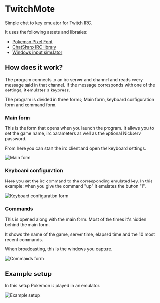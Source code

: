 TwitchMote
========
Simple chat to key emulator for Twitch IRC.

It uses the following assets and libraries:

* [Pokemon Pixel Font](http://www.fonts2u.com/pokemon-pixel-font-regular.font "pixel font").
* [ChatSharp IRC library](https://github.com/SirCmpwn/ChatSharp "irc")
* [Windows input simulator](http://inputsimulator.codeplex.com/ "inputsimulator")

How does it work?
--------
The program connects to an irc server and channel and reads every message said in that channel. If the message corresponds with one of the settings, it emulates a keypress.

The program is divided in three forms; Main form, keyboard configuration form and command form.

### Main form
This is the form that opens when you launch the program. It allows you to set the  game name, irc parameters as well as the optional Nickserv password.

From here you can start the irc client and open the keyboard settings.

![Main form](http://i.imgur.com/iYq5f65.png "Main form")

### Keyboard configuration
Here you set the irc command to the corresponding emulated key. In this example: when you give the command "up" it emulates the button "I".

![Keyboard configuration form](http://i.imgur.com/0wtpxHI.png "Keyboard configuration form")


### Commands
This is opened along with the main form. Most of the times it's hidden behind the main form.

It shows the name of the game, server time, elapsed time and the 10 most recent commands.

When broadcasting, this is the windows you capture.

![Commands form](http://i.imgur.com/JIka8sI.png "Commands form")

Example setup
--------
In this setup Pokemon is played in an emulator.

![Example setup](http://i.imgur.com/jahIV6l.jpg "Example setup")